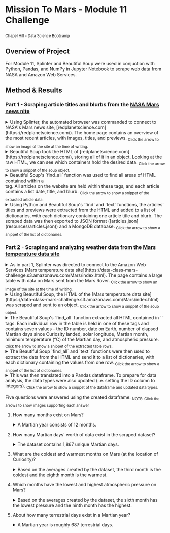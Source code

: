 # Mission To Mars - Module 11 Challenge
<sub>Chapel Hill - Data Science Bootcamp</sub>

## Overview of Project
For Module 11, Splinter and Beautiful Soup were used in conjuction with Python, Pandas, and NumPy in Jupyter Notebook to scrape web data from NASA and Amazon Web Services. 

## Method & Results
### Part 1 - Scraping article titles and blurbs from the [NASA Mars news nite](https://redplanetscience.com/)

<details>
<summary>Using Splinter, the automated browser was commanded to connect to NASA's Mars news site, [redplanetscience.com](https://redplanetscience.com/). The home page contains an overview of the most recent articles, with images, titles, and previews. <sub>Click the arrow to show an image of the site at the time of writing.</sub></summary>

![Site at time of writing](images/redplanetscience_siteview.png)

</details>

<details>
<summary>Beautiful Soup took the HTML of [redplanetscience.com](https://redplanetscience.com/), storing all of it in an object. Looking at the raw HTML, we can see which containers hold the desired data. <sub>Click the arrow to show a snippet of the soup object.</sub></summary>

![Site HTML](images/redplanetscience_htmlview.png)

</details>

<details>
<summary>Beautiful Soup's `find_all` function was used to find all areas of HTML contained within a <div class="col-md-8" /> tag. All articles on the website are held within these tags, and each article contains a list date, title, and blurb. <sub>Click the arrow to show a snippet of the extracted article data.</sub></summary>

![Article HTML](images/redplanetscience_articlehtml.png)

</details>

<details>
<summary>Using Python and Beautiful Soup's `find` and `text` functions, the articles' titles and previews were extracted from the HTML and added to a list of dictionaries, with each dictionary containing one article title and blurb. The scraped data was then exported to JSON format ([articles.json](resources/articles.json)) and a MongoDB database. <sub>Click the arrow to show a snippet of the list of dictionaries.</sub></summary>

![Article list](images/redplanetscience_articlelist.png)

</details>


### Part 2 - Scraping and analyzing weather data from the [Mars temperature data site](https://data-class-mars-challenge.s3.amazonaws.com/Mars/index.html)

<details>
<summary>As in part 1, Splinter was directed to connect to the Amazon Web Services [Mars temperature data site](https://data-class-mars-challenge.s3.amazonaws.com/Mars/index.html). The page contains a large table with data on Mars sent from the Mars Rover. <sub>Click the arrow to show an image of the site at the time of writing.</sub></summary>

![Site at time of writing](images/amazonaws_siteview.png)

</details>

<details>
<summary>Using Beautiful Soup, the HTML of the [Mars temperature data site](https://data-class-mars-challenge.s3.amazonaws.com/Mars/index.html) was scraped and sent to an object. <sub>Click the arrow to show a snippet of the soup object.</sub></summary>

![Site HTML](images/amazonaws_htmlview.png)

</details>

<details>
<summary>The Beautiful Soup's `find_all` function extracted all HTML contained in `<tr class="data-row" />` tags. Each individual row in the table is held in one of these tags and contains seven values - the ID number, date on Earth, number of elapsed Martian days since Curiosity landed, solar longitude, Martian month, minimum temperature (°C) of the Martian day, and atmospheric pressure. <sub>Click the arrow to show a snippet of the extracted table rows.</sub></summary>

![Table HTML](images/amazonaws_tablehtml.png)

</details>

<details>
<summary>The Beautiful Soup `find_all` and `text` functions were then used to extract the data from the HTML and send it to a list of dictionaries, with each dictionary containing the values from one row. <sub>Click the arrow to show a snippet of the list of dictionaries.</sub></summary>

![Table list](images/amazonaws_tablelist.png)

</details>

<details>
<summary>This was then translated into a Pandas dataframe. To prepare for data analysis, the data types were also updated (i.e. setting the ID column to integers). <sub>Click the arrow to show a snippet of the dataframe and updated data types.</sub></summary>

![Table dataframe](images/amazonaws_tabledf.png) ![Table data types](images/amazonaws_tabledftypes.png)

</details>

Five questions were answered using the created dataframe:
<sub>NOTE: Click the arrows to show images supporting each answer</sub>
1. How many months exist on Mars?
    <details>
    <summary>A Martian year consists of 12 months.</summary>

    ![Question 1](images/amazonaws_analysis1.png)

    </details>

2. How many Martian days' worth of data exist in the scraped dataset?
    <details>
    <summary>The dataset contains 1,867 unique Martian days.</summary>

    ![Question 2](images/amazonaws_analysis2.png)

    </details>

3. What are the coldest and warmest months on Mars (at the location of Curiosity)?
    <details>
    <summary>Based on the averages created by the dataset, the third month is the coldest and the eighth month is the warmest.</summary>

    ![Question 3 calculations](images/amazonaws_analysis3_1.png) ![Question 3 visualization](images/amazonaws_analysis3_2.png)

    </details>

4. Which months have the lowest and highest atmospheric pressure on Mars?
    <details>
    <summary>Based on the averages created by the dataset, the sixth month has the lowest pressure and the ninth month has the highest.</summary>

    ![Question 4 calculations](images/amazonaws_analysis4_1.png) ![Question 4 visualization](images/amazonaws_analysis4_2.png)

    </details>

5. About how many terrestrial days exist in a Martian year?
    <details>
    <summary>A Martian year is roughly 687 terrestrial days.</summary>

    ![Question 5 dataframe](images/amazonaws_analysis5_1.png) ![Question 5 calculations](images/amazonaws_analysis5_2.png)

    </details>
